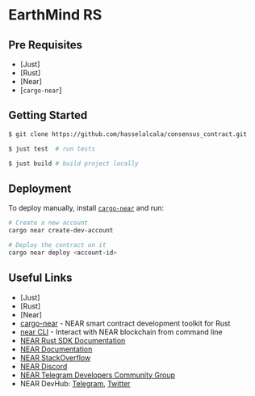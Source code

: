 # EarthMind RS


## Pre Requisites

- [Just]
- [Rust]
- [Near]
- [`cargo-near`]

## Getting Started

```bash
$ git clone https://github.com/hasselalcala/consensus_contract.git

$ just test  # run tests

$ just build # build project locally
```

## Deployment

To deploy manually, install [`cargo-near`](https://github.com/near/cargo-near) and run:

```bash
# Create a new account
cargo near create-dev-account

# Deploy the contract on it
cargo near deploy <account-id>
```

## Useful Links

- [Just]
- [Rust]
- [Near]
- [cargo-near](https://github.com/near/cargo-near) - NEAR smart contract development toolkit for Rust
- [near CLI](https://docs.near.org/tools/near-cli) - Interact with NEAR blockchain from command line
- [NEAR Rust SDK Documentation](https://docs.near.org/sdk/rust/introduction)
- [NEAR Documentation](https://docs.near.org)
- [NEAR StackOverflow](https://stackoverflow.com/questions/tagged/nearprotocol)
- [NEAR Discord](https://near.chat)
- [NEAR Telegram Developers Community Group](https://t.me/neardev)
- NEAR DevHub: [Telegram](https://t.me/neardevhub), [Twitter](https://twitter.com/neardevhub)
